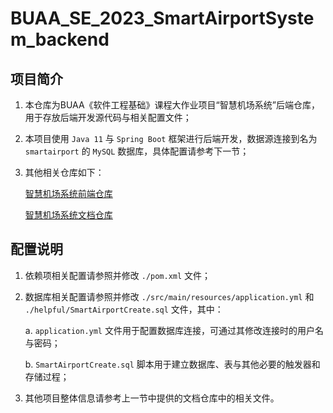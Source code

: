 # BUAA_SE_2023_SmartAirportSystem_backend

## 项目简介

1. 本仓库为BUAA《软件工程基础》课程大作业项目“智慧机场系统”后端仓库，用于存放后端开发源代码与相关配置文件；

2. 本项目使用 `Java 11` 与 `Spring Boot` 框架进行后端开发，数据源连接到名为 `smartairport` 的 `MySQL` 数据库，具体配置请参考下一节；

3. 其他相关仓库如下：

   [智慧机场系统前端仓库](https://github.com/Boat1098/BUAA_SE_2023_SmartAirportSystem_frontend)

   [智慧机场系统文档仓库](https://github.com/Easywood2002/BUAA_SE_2023_SmartAirportSystem_documents)



## 配置说明

1. 依赖项相关配置请参照并修改 `./pom.xml` 文件；

2. 数据库相关配置请参照并修改 `./src/main/resources/application.yml` 和 `./helpful/SmartAirportCreate.sql` 文件，其中：

   a. `application.yml` 文件用于配置数据库连接，可通过其修改连接时的用户名与密码；

   b. `SmartAirportCreate.sql` 脚本用于建立数据库、表与其他必要的触发器和存储过程；

3. 其他项目整体信息请参考上一节中提供的文档仓库中的相关文件。